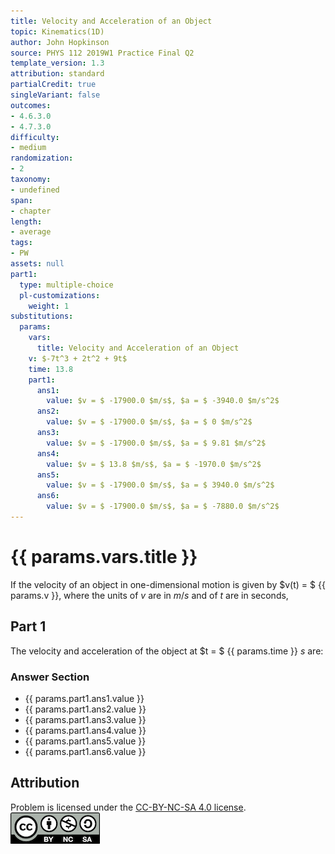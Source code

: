 ```yaml
---
title: Velocity and Acceleration of an Object
topic: Kinematics(1D)
author: John Hopkinson
source: PHYS 112 2019W1 Practice Final Q2
template_version: 1.3
attribution: standard
partialCredit: true
singleVariant: false
outcomes:
- 4.6.3.0
- 4.7.3.0
difficulty:
- medium
randomization:
- 2
taxonomy:
- undefined
span:
- chapter
length:
- average
tags:
- PW
assets: null
part1:
  type: multiple-choice
  pl-customizations:
    weight: 1
substitutions:
  params:
    vars:
      title: Velocity and Acceleration of an Object
    v: $-7t^3 + 2t^2 + 9t$
    time: 13.8
    part1:
      ans1:
        value: $v = $ -17900.0 $m/s$, $a = $ -3940.0 $m/s^2$
      ans2:
        value: $v = $ -17900.0 $m/s$, $a = $ 0 $m/s^2$
      ans3:
        value: $v = $ -17900.0 $m/s$, $a = $ 9.81 $m/s^2$
      ans4:
        value: $v = $ 13.8 $m/s$, $a = $ -1970.0 $m/s^2$
      ans5:
        value: $v = $ -17900.0 $m/s$, $a = $ 3940.0 $m/s^2$
      ans6:
        value: $v = $ -17900.0 $m/s$, $a = $ -7880.0 $m/s^2$
---
```

# {{ params.vars.title }}
If the velocity of an object in one-dimensional motion is given by $v(t) = $ {{ params.v }}, where the units of $v$ are in $m/s$ and of $t$ are in seconds,

## Part 1

The velocity and acceleration of the object at $t = $ {{ params.time }} $s$ are:

### Answer Section

- {{ params.part1.ans1.value }}
- {{ params.part1.ans2.value }}
- {{ params.part1.ans3.value }}
- {{ params.part1.ans4.value }}
- {{ params.part1.ans5.value }}
- {{ params.part1.ans6.value }}

## Attribution

Problem is licensed under the [CC-BY-NC-SA 4.0 license](https://creativecommons.org/licenses/by-nc-sa/4.0/).<br> ![The Creative Commons 4.0 license requiring attribution-BY, non-commercial-NC, and share-alike-SA license.](https://raw.githubusercontent.com/firasm/bits/master/by-nc-sa.png)